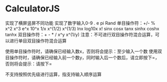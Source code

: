 # CalculatorJS
实现了横屏竖屏不同功能 
实现了数字输入0-9 . e pi Rand 
单目操作符：+/- % x^2 x^3 e^x 10^x 1/x x^(1/2) x^(1/3) lnx log10x x! sinx cosx tanx sinhx coshx tanhx 
双目操作符：+ - * / x^y x^(1/y) 
注意：不可进行双目操作符混合运算，可以进行单目双目操作符混合运算 

使用单目操作符时，请确保已经输入数x，否则将会提示：至少输入一个数 
使用双目操作符时，请确保已经输入前一个数y，同时输入后一个数后，请立即按下=，否则将会提示：请按下= 

不支持按照优先级进行运算，指支持输入顺序运算 

